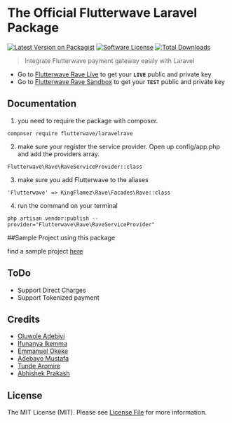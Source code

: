 # The Official Flutterwave Laravel Package

[![Latest Version on Packagist][ico-version]][link-packagist]
[![Software License][ico-license]](LICENSE.md)
[![Total Downloads][ico-downloads]][link-downloads]

<!-- [![Build Status][ico-travis]][link-travis]
[![Scrutinizer Code Quality][ico-code-quality]][link-code-quality]
[![Code Coverage][ico-coverage]][link-coverage]
[![Code Intelligence Status][ico-code-intelligence]][link-code-intelligence] -->

> Integrate Flutterwave payment gateway easily with Laravel

-   Go to [Flutterwave Rave Live](https://rave.flutterwave.com/) to get your **`LIVE`** public and private key
-   Go to [Flutterwave Rave Sandbox](https://ravesandbox.flutterwave.com/) to get your **`TEST`** public and private key

## Documentation

1. you need to require the package with composer.

`composer require flutterwave/laravelrave`

2. make sure your register the service provider. Open up config/app.php and add the providers array.

`Flutterwave\Rave\RaveServiceProvider::class`

3. make sure you add Flutterwave to the aliases

`'Flutterwave' => KingFlamez\Rave\Facades\Rave::class`

4. run the command on your terminal

`php artisan vendor:publish --provider="Flutterwave\Rave\RaveServiceProvider"`

##Sample Project using this package

find a sample project [here](https://github.com/bajoski34/flwstore)

## ToDo

-   Support Direct Charges
-   Support Tokenized payment

## Credits

-   [Oluwole Adebiyi](https://github.com/kingflamez)
-   [Ifunanya Ikemma](https://github.com/Iphytech)
-   [Emmanuel Okeke](https://github.com/emmanix2002)
-   [Adebayo Mustafa](https://github.com/AdebsAlert)
-   [Tunde Aromire](https://github.com/toondaey)
-   [Abhishek Prakash](https://github.com/abhishek6262)

## License

The MIT License (MIT). Please see [License File](LICENSE.md) for more information.

[ico-version]: https://img.shields.io/packagist/v/flutterwavedev/flutterwavelaravel.svg?style=flat-square
[ico-downloads]: https://img.shields.io/packagist/dt/flutterwavedev/flutterwavelaravel.svg?style=flat-square
[link-packagist]: https://packagist.org/packages/flutterwavedev/flutterwavelaravel
[ico-license]: https://img.shields.io/badge/version-1.0.1-green.svg?style=flat-square
[link-downloads]: https://packagist.org/packages/flutterwavedev/flutterwavelaravel
[link-packagist]: https://packagist.org/packages/flutterwavedev/flutterwavelaravel
